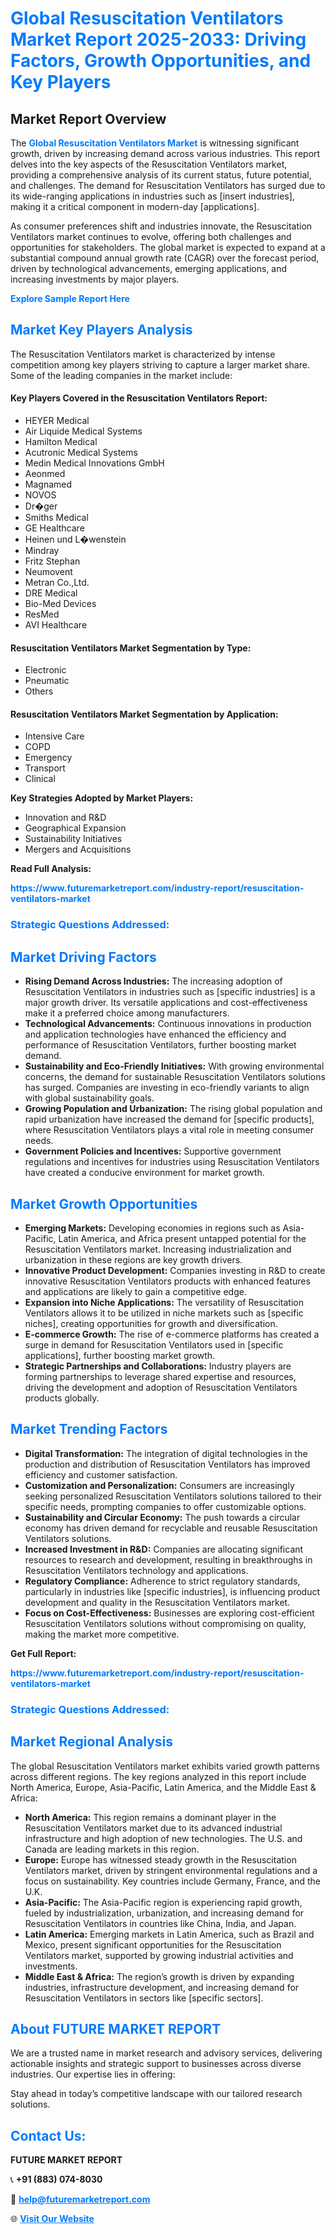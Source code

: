 <h1 style="color: #007BFF;">Global Resuscitation Ventilators Market Report 2025-2033: Driving Factors, Growth Opportunities, and Key Players</h1>

<section id="overview">
<h2>Market Report Overview</h2>
<p>The <a href="https://www.futuremarketreport.com/industry-report/resuscitation-ventilators-market" style="color: #007BFF; text-decoration: none;"><strong>Global Resuscitation Ventilators Market</strong></a> is witnessing significant growth, driven by increasing demand across various industries. This report delves into the key aspects of the Resuscitation Ventilators market, providing a comprehensive analysis of its current status, future potential, and challenges. The demand for Resuscitation Ventilators has surged due to its wide-ranging applications in industries such as [insert industries], making it a critical component in modern-day [applications].</p>
<p>As consumer preferences shift and industries innovate, the Resuscitation Ventilators market continues to evolve, offering both challenges and opportunities for stakeholders. The global market is expected to expand at a substantial compound annual growth rate (CAGR) over the forecast period, driven by technological advancements, emerging applications, and increasing investments by major players.</p>
</section>

<section id="overview">
<p><a href="https://www.futuremarketreport.com/request-sample/reportId=110043" style="color: #007BFF; text-decoration: none;"><strong>Explore Sample Report Here</strong></a></p>
</section>

<section id="key-players">
<h2 style="color: #007BFF;">Market Key Players Analysis</h2>
<p>The Resuscitation Ventilators market is characterized by intense competition among key players striving to capture a larger market share. Some of the leading companies in the market include:</p>
<h4>Key Players Covered in the Resuscitation Ventilators Report:</h4>
<ul><li>HEYER Medical</li><li>Air Liquide Medical Systems</li><li>Hamilton Medical</li><li>Acutronic Medical Systems</li><li>Medin Medical Innovations GmbH</li><li>Aeonmed</li><li>Magnamed</li><li>NOVOS</li><li>Dr�ger</li><li>Smiths Medical</li><li>GE Healthcare</li><li>Heinen und L�wenstein</li><li>Mindray</li><li>Fritz Stephan</li><li>Neumovent</li><li>Metran Co.,Ltd.</li><li>DRE Medical</li><li>Bio-Med Devices</li><li>ResMed</li><li>AVI Healthcare</li></ul>
<h4>Resuscitation Ventilators Market Segmentation by Type:</h4>
<ul><li>Electronic</li><li>Pneumatic</li><li>Others</li></ul>

<h4>Resuscitation Ventilators Market Segmentation by Application:</h4>
<ul><li>Intensive Care</li><li>COPD</li><li>Emergency</li><li>Transport</li><li>Clinical</li></ul>
<p><strong>Key Strategies Adopted by Market Players:</strong></p>
<ul>
<li>Innovation and R&D</li>
<li>Geographical Expansion</li>
<li>Sustainability Initiatives</li>
<li>Mergers and Acquisitions</li>
</ul>
</section>

<section>
<p><strong>Read Full Analysis: </strong></p><a href="https://www.futuremarketreport.com/industry-report/resuscitation-ventilators-market" style="color: #007BFF; text-decoration: none;"><strong>https://www.futuremarketreport.com/industry-report/resuscitation-ventilators-market</strong></a>
<h3 style="color: #007BFF;">Strategic Questions Addressed:</h3>
</section>

<section id="driving-factors">
<h2 style="color: #007BFF;">Market Driving Factors</h2>
<ul>
<li><strong>Rising Demand Across Industries:</strong> The increasing adoption of Resuscitation Ventilators in industries such as [specific industries] is a major growth driver. Its versatile applications and cost-effectiveness make it a preferred choice among manufacturers.</li>
<li><strong>Technological Advancements:</strong> Continuous innovations in production and application technologies have enhanced the efficiency and performance of Resuscitation Ventilators, further boosting market demand.</li>
<li><strong>Sustainability and Eco-Friendly Initiatives:</strong> With growing environmental concerns, the demand for sustainable Resuscitation Ventilators solutions has surged. Companies are investing in eco-friendly variants to align with global sustainability goals.</li>
<li><strong>Growing Population and Urbanization:</strong> The rising global population and rapid urbanization have increased the demand for [specific products], where Resuscitation Ventilators plays a vital role in meeting consumer needs.</li>
<li><strong>Government Policies and Incentives:</strong> Supportive government regulations and incentives for industries using Resuscitation Ventilators have created a conducive environment for market growth.</li>
</ul>
</section>

<section id="growth-opportunities">
<h2 style="color: #007BFF;">Market Growth Opportunities</h2>
<ul>
<li><strong>Emerging Markets:</strong> Developing economies in regions such as Asia-Pacific, Latin America, and Africa present untapped potential for the Resuscitation Ventilators market. Increasing industrialization and urbanization in these regions are key growth drivers.</li>
<li><strong>Innovative Product Development:</strong> Companies investing in R&D to create innovative Resuscitation Ventilators products with enhanced features and applications are likely to gain a competitive edge.</li>
<li><strong>Expansion into Niche Applications:</strong> The versatility of Resuscitation Ventilators allows it to be utilized in niche markets such as [specific niches], creating opportunities for growth and diversification.</li>
<li><strong>E-commerce Growth:</strong> The rise of e-commerce platforms has created a surge in demand for Resuscitation Ventilators used in [specific applications], further boosting market growth.</li>
<li><strong>Strategic Partnerships and Collaborations:</strong> Industry players are forming partnerships to leverage shared expertise and resources, driving the development and adoption of Resuscitation Ventilators products globally.</li>
</ul>
</section>

<section id="trending-factors">
<h2 style="color: #007BFF;">Market Trending Factors</h2>
<ul>
<li><strong>Digital Transformation:</strong> The integration of digital technologies in the production and distribution of Resuscitation Ventilators has improved efficiency and customer satisfaction.</li>
<li><strong>Customization and Personalization:</strong> Consumers are increasingly seeking personalized Resuscitation Ventilators solutions tailored to their specific needs, prompting companies to offer customizable options.</li>
<li><strong>Sustainability and Circular Economy:</strong> The push towards a circular economy has driven demand for recyclable and reusable Resuscitation Ventilators solutions.</li>
<li><strong>Increased Investment in R&D:</strong> Companies are allocating significant resources to research and development, resulting in breakthroughs in Resuscitation Ventilators technology and applications.</li>
<li><strong>Regulatory Compliance:</strong> Adherence to strict regulatory standards, particularly in industries like [specific industries], is influencing product development and quality in the Resuscitation Ventilators market.</li>
<li><strong>Focus on Cost-Effectiveness:</strong> Businesses are exploring cost-efficient Resuscitation Ventilators solutions without compromising on quality, making the market more competitive.</li>
</ul>
</section>

<section>
<p><strong>Get Full Report: </strong></p><a href="https://www.futuremarketreport.com/industry-report/resuscitation-ventilators-market" style="color: #007BFF; text-decoration: none;"><strong>https://www.futuremarketreport.com/industry-report/resuscitation-ventilators-market</strong></a>
<h3 style="color: #007BFF;">Strategic Questions Addressed:</h3>
</section>


<section id="regional-analysis">
<h2 style="color: #007BFF;">Market Regional Analysis</h2>
<p>The global Resuscitation Ventilators market exhibits varied growth patterns across different regions. The key regions analyzed in this report include North America, Europe, Asia-Pacific, Latin America, and the Middle East & Africa:</p>
<ul>
<li><strong>North America:</strong> This region remains a dominant player in the Resuscitation Ventilators market due to its advanced industrial infrastructure and high adoption of new technologies. The U.S. and Canada are leading markets in this region.</li>
<li><strong>Europe:</strong> Europe has witnessed steady growth in the Resuscitation Ventilators market, driven by stringent environmental regulations and a focus on sustainability. Key countries include Germany, France, and the U.K.</li>
<li><strong>Asia-Pacific:</strong> The Asia-Pacific region is experiencing rapid growth, fueled by industrialization, urbanization, and increasing demand for Resuscitation Ventilators in countries like China, India, and Japan.</li>
<li><strong>Latin America:</strong> Emerging markets in Latin America, such as Brazil and Mexico, present significant opportunities for the Resuscitation Ventilators market, supported by growing industrial activities and investments.</li>
<li><strong>Middle East & Africa:</strong> The region’s growth is driven by expanding industries, infrastructure development, and increasing demand for Resuscitation Ventilators in sectors like [specific sectors].</li>
</ul>
</section>

<footer>
<h2 style="color: #007BFF;">About FUTURE MARKET REPORT</h2>
<p>We are a trusted name in market research and advisory services, delivering actionable insights and strategic support to businesses across diverse industries. Our expertise lies in offering:</p>

<p>Stay ahead in today’s competitive landscape with our tailored research solutions.</p>

<h2 style="color: #007BFF;">Contact Us:</h2>
<p><strong>FUTURE MARKET REPORT</strong></p>
<p>📞 <strong>+91 (883) 074-8030</strong></p>
<p>📧 <strong><a href="mailto:help@futuremarketreport.com" style="color: #007BFF;">help@futuremarketreport.com</a></strong></p>
<p>🌐 <strong><a href="https://www.futuremarketreport.com/" style="color: #007BFF;">Visit Our Website</a></strong></p>
</footer>